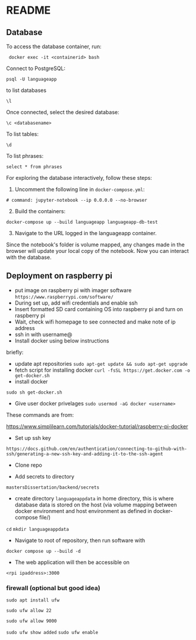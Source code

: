# README

## Database

To access the database container, run:

``` docker exec -it <containerid> bash```

Connect to PostgreSQL:

```psql -U languageapp```

to list databases

`\l`

Once connected, select the desired database:

`\c <databasename>`

To list tables:

`\d`

To list phrases:

```select * from phrases```

For exploring the database interactively, follow these steps:

1. Uncomment the following line in `docker-compose.yml`:

```# command: jupyter-notebook --ip 0.0.0.0 --no-browser```

2. Build the containers:

```docker-compose up --build languageapp languageapp-db-test```

3. Navigate to the URL logged in the languageapp container.

Since the notebook's folder is volume mapped, any changes made in the browser will update your local copy of the notebook. Now you can interact with the database.

## Deployment on raspberry pi

* put image on raspberry pi with imager software 
`https://www.raspberrypi.com/software/`
* During set up, add wifi credentials and enable ssh
* Insert formatted SD card containing OS into raspberry pi and turn on raspberry pi
* Wait, check wifi homepage to see connected and make note of ip address
* ssh in with username@<ipaddress>
* Install docker using below instructions

briefly:
* update apt repositories
```sudo apt-get update && sudo apt-get upgrade```
* fetch script for installing docker
```curl -fsSL https://get.docker.com -o get-docker.sh```
* install docker

```sudo sh get-docker.sh```
* Give user docker privelages
```sudo usermod -aG docker <username>```

These commands are from:

https://www.simplilearn.com/tutorials/docker-tutorial/raspberry-pi-docker

* Set up ssh key

`https://docs.github.com/en/authentication/connecting-to-github-with-ssh/generating-a-new-ssh-key-and-adding-it-to-the-ssh-agent`

* Clone repo

* Add secrets to directory

`mastersDissertation/backend/secrets`

* create directory `languageappdata` in home directory, this is where database data is stored on the host (via volume mapping between docker environment and host environment as defined in docker-compose file/)

```cd```
```mkdir languageappdata```

* Navigate to root of repository, then run software with 

`docker compose up --build -d`

* The web application will then be accessible on 

`<rpi ipaddress>:3000`

### firewall (optional but good idea)

```sudo apt install ufw```

```sudo ufw allow 22```

```sudo ufw allow 9000```

```sudo ufw show added```
```sudo ufw enable```